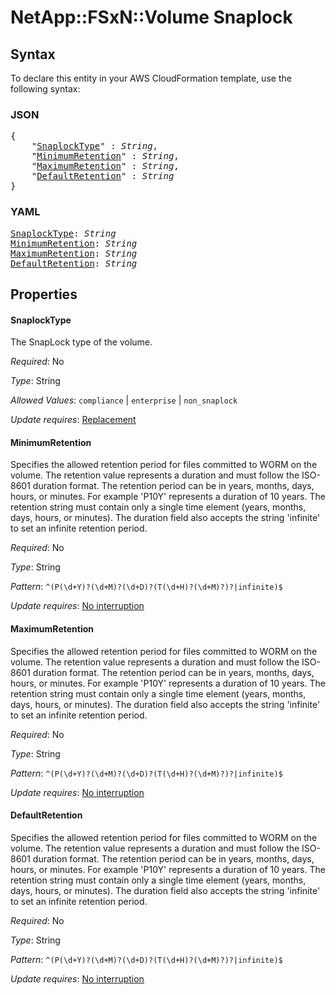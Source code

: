 # NetApp::FSxN::Volume Snaplock

## Syntax

To declare this entity in your AWS CloudFormation template, use the following syntax:

### JSON

<pre>
{
    "<a href="#snaplocktype" title="SnaplockType">SnaplockType</a>" : <i>String</i>,
    "<a href="#minimumretention" title="MinimumRetention">MinimumRetention</a>" : <i>String</i>,
    "<a href="#maximumretention" title="MaximumRetention">MaximumRetention</a>" : <i>String</i>,
    "<a href="#defaultretention" title="DefaultRetention">DefaultRetention</a>" : <i>String</i>
}
</pre>

### YAML

<pre>
<a href="#snaplocktype" title="SnaplockType">SnaplockType</a>: <i>String</i>
<a href="#minimumretention" title="MinimumRetention">MinimumRetention</a>: <i>String</i>
<a href="#maximumretention" title="MaximumRetention">MaximumRetention</a>: <i>String</i>
<a href="#defaultretention" title="DefaultRetention">DefaultRetention</a>: <i>String</i>
</pre>

## Properties

#### SnaplockType

The SnapLock type of the volume.

_Required_: No

_Type_: String

_Allowed Values_: <code>compliance</code> | <code>enterprise</code> | <code>non_snaplock</code>

_Update requires_: [Replacement](https://docs.aws.amazon.com/AWSCloudFormation/latest/UserGuide/using-cfn-updating-stacks-update-behaviors.html#update-replacement)

#### MinimumRetention

Specifies the allowed retention period for files committed to WORM on the volume. The retention value represents a duration and must follow the ISO-8601 duration format. The retention period can be in years, months, days, hours, or minutes. For example 'P10Y' represents a duration of 10 years. The retention string must contain only a single time element (years, months, days, hours, or minutes). The duration field also accepts the string 'infinite' to set an infinite retention period.

_Required_: No

_Type_: String

_Pattern_: <code>^(P(\d+Y)?(\d+M)?(\d+D)?(T(\d+H)?(\d+M)?)?|infinite)$</code>

_Update requires_: [No interruption](https://docs.aws.amazon.com/AWSCloudFormation/latest/UserGuide/using-cfn-updating-stacks-update-behaviors.html#update-no-interrupt)

#### MaximumRetention

Specifies the allowed retention period for files committed to WORM on the volume. The retention value represents a duration and must follow the ISO-8601 duration format. The retention period can be in years, months, days, hours, or minutes. For example 'P10Y' represents a duration of 10 years. The retention string must contain only a single time element (years, months, days, hours, or minutes). The duration field also accepts the string 'infinite' to set an infinite retention period.

_Required_: No

_Type_: String

_Pattern_: <code>^(P(\d+Y)?(\d+M)?(\d+D)?(T(\d+H)?(\d+M)?)?|infinite)$</code>

_Update requires_: [No interruption](https://docs.aws.amazon.com/AWSCloudFormation/latest/UserGuide/using-cfn-updating-stacks-update-behaviors.html#update-no-interrupt)

#### DefaultRetention

Specifies the allowed retention period for files committed to WORM on the volume. The retention value represents a duration and must follow the ISO-8601 duration format. The retention period can be in years, months, days, hours, or minutes. For example 'P10Y' represents a duration of 10 years. The retention string must contain only a single time element (years, months, days, hours, or minutes). The duration field also accepts the string 'infinite' to set an infinite retention period.

_Required_: No

_Type_: String

_Pattern_: <code>^(P(\d+Y)?(\d+M)?(\d+D)?(T(\d+H)?(\d+M)?)?|infinite)$</code>

_Update requires_: [No interruption](https://docs.aws.amazon.com/AWSCloudFormation/latest/UserGuide/using-cfn-updating-stacks-update-behaviors.html#update-no-interrupt)

